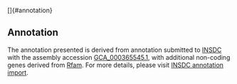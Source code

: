 []{#annotation}

Annotation
----------

The annotation presented is derived from annotation submitted to
[INSDC](http://www.insdc.org) with the assembly accession
[GCA\_000365545.1](http://www.ebi.ac.uk/ena/data/view/GCA_000365545.1),
with additional non-coding genes derived from
[Rfam](http://rfam.xfam.org/). For more details, please visit [INSDC
annotation
import](http://ensemblgenomes.org/info/data/insdc_annotation).
